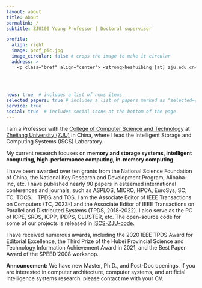 ```yaml
---
layout: about
title: About
permalink: /
subtitle: ZJU100 Young Professor | Doctoral supervisor 

profile:
  align: right
  image: prof_pic.jpg
  image_circular: false # crops the image to make it circular
  address: >
    <p class="bref" align="center"> <strong>heshuibing [at] zju.edu.cn</strong></p>
    
    
    

news: true  # includes a list of news items
selected_papers: true # includes a list of papers marked as "selected={true}"
service: true
social: true  # includes social icons at the bottom of the page
---
```


<!-- # Write your biography here. Tell the world about yourself. Link to your favorite [subreddit](http://reddit.com). You can put a picture in, too. The code is already in, just name your picture `prof_pic.jpg` and put it in the `img/` folder.

# Put your address / P.O. box / other info right below your picture. You can also disable any these elements by editing `profile` property of the YAML header of your `_pages/about.md`. Edit `_bibliography/papers.bib` and Jekyll will render your [publications page](/al-folio/publications/) automatically.

# Link to your social media connections, too. This theme is set up to use [Font Awesome icons](http://fortawesome.github.io/Font-Awesome/) and [Academicons](https://jpswalsh.github.io/academicons/), like the ones below. Add your Facebook, Twitter, LinkedIn, Google Scholar, or just disable all of them. -->

I am a Professor with the [College of Computer
Science and Technology](http://www.en.cs.zju.edu.cn/) at [Zhejiang
University (ZJU)](https://www.zju.edu.cn/english/) in China,
where I lead the Intelligent Storage and Computing Systems (ISCS)
Laboratory. 
<!-- I obtained my Ph.D. in computer science and technology from Huazhong University of Science and
Technology in 2009, and was a postdoctor at the Illinois
Institute of Technology from 2011 to 2015. -->
My current research focuses on **memory and storage systems, intelligent
computing, high-performance computing, in-memory computing**.
<!-- Systems for AI, Storage Systems, Non-Volatile Memory, Processing in Memory -->
<!-- AI/ML systems, high-performance computing, storage systems, non-volatile memory,
and in-memory computing -->

I have been awarded over ten grants from the National Science Foundation of
China, the National Key Research and Development Program,
Alibaba-Inc, etc.
I have published nearly 90 papers in esteemed international
conferences and journals, such as ASPLOS, MICRO, HPCA, EuroSys, SC, TC, TOCS，
TPDS and TOS. I am the Associate Editor of IEEE Transactions
on Computers (TC, 2023-) and the Associate Editor of IEEE Transactions
on Parallel and Distributed Systems (TPDS, 2018-2022). 
I also serve as the PC of ICPE, SRDS, ICPP, IPDPS, CLUSTER, etc. 
The open-source code for some of our projects is released in
[ISCS-ZJU-code](https://github.com/ISCS-ZJU).

I have received numerous awards, including the 2020 IEEE TPDS
Award for Editorial Excellence, the Third Prize of the Hubei
Provincial Science and Technology Information Achievement
Award in 2021, and the Best Paper Award of the
SPEED'2008 workshop.

**Announcement:** We have new Master, Ph.D., and Post-Doc
openings. If you are interested in computer architecture,
computer systems, and artificial intelligence systems research,
please contact me with your CV.